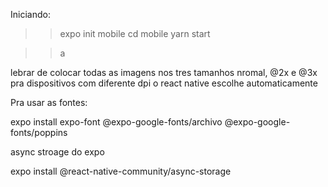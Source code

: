Iniciando:

>> expo init mobile
>> cd mobile
>> yarn start
<!-- (abir amulador no adroid studio) -->
<!-- (pra abir no emulador) -->
>> a 

lebrar de colocar todas as imagens nos tres tamanhos
nromal, @2x e @3x pra dispositivos com diferente dpi
o react native escolhe automaticamente

Pra usar as fontes:

expo install expo-font @expo-google-fonts/archivo @expo-google-fonts/poppins

async stroage do expo

expo install @react-native-community/async-storage
